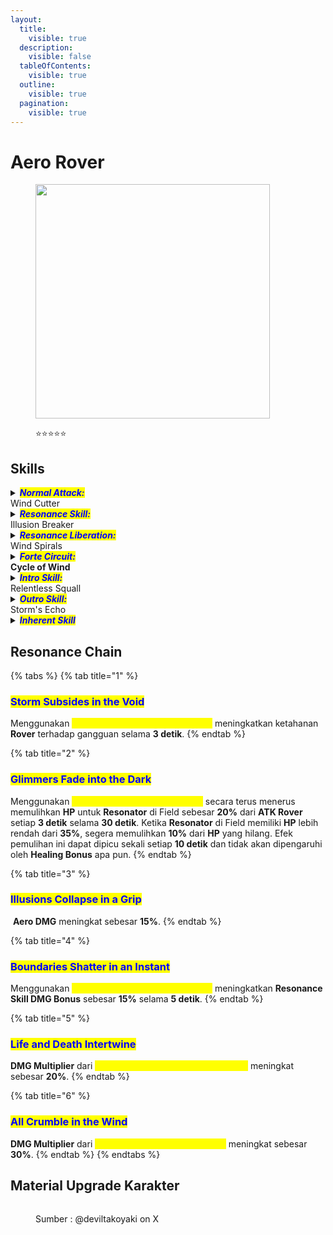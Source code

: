 ```yaml
---
layout:
  title:
    visible: true
  description:
    visible: false
  tableOfContents:
    visible: true
  outline:
    visible: true
  pagination:
    visible: true
---
```


# Aero Rover

<figure><img src="https://api.encore.moe/resource/Data/Game/Aki/UI/UIResources/Common/Image/IconRolePile/T_IconRole_Pile_zhujuenan_UI.png" alt="" width="375"><figcaption><p><span data-gb-custom-inline data-tag="emoji" data-code="2b50">⭐</span><span data-gb-custom-inline data-tag="emoji" data-code="2b50">⭐</span><span data-gb-custom-inline data-tag="emoji" data-code="2b50">⭐</span><span data-gb-custom-inline data-tag="emoji" data-code="2b50">⭐</span><span data-gb-custom-inline data-tag="emoji" data-code="2b50">⭐</span></p></figcaption></figure>

## Skills

<details>

<summary><em><mark style="color:blue;"><strong>Normal Attack:</strong></mark></em><br>Wind Cutter</summary>

<mark style="color:blue;">**Basic Attack**</mark>\
Melakukan hingga **empat** serangan berturut-turut, memberikan <img src="https://wuthering.wiki/img/element_4.png" alt="" data-size="line"> **Aero DMG**.

<mark style="color:blue;">**Heavy Attack**</mark>\
Mengonsumsi **STA** untuk menyerang target, memberikan <img src="https://wuthering.wiki/img/element_4.png" alt="" data-size="line"> **Aero DMG**.

<mark style="color:blue;">**Heavy Attack: Razor Wind**</mark>\
Tahan **Basic Attack** setelah menggunakan **Basic Attack Tahap 3**, **Dodge Counter**, atau **Heavy Attack** untuk menggunakan <mark style="color:yellow;">**Heavy Attack: Razor Wind**</mark>. Mengonsumsi **STA** untuk menyerang target, memberikan <img src="https://wuthering.wiki/img/element_4.png" alt="" data-size="line"> **Aero DMG**.

<mark style="color:blue;">**Mid-air Attack**</mark>\
Mengonsumsi **STA** untuk melakukan **Plunging Attack**, memberikan <img src="https://wuthering.wiki/img/element_4.png" alt="" data-size="line"> **Aero DMG**.

<mark style="color:blue;">**Dodge Counter**</mark>\
Gunakan **Normal Attack** langsung setelah berhasil menghindar untuk menyerang target, Memberikan <img src="https://wuthering.wiki/img/element_4.png" alt="" data-size="line"> **Aero DMG**.

</details>

<details>

<summary><em><mark style="color:blue;"><strong>Resonance Skill:</strong></mark></em><br>Illusion Breaker</summary>

<mark style="color:blue;">**Awakening Gale**</mark>\
Melompat ke udara dan menebas target, memberikan <img src="https://wuthering.wiki/img/element_4.png" alt="" data-size="line"> **Aero DMG**.

<mark style="color:blue;">**Skyfall Severance**</mark>\
Saat berada di udara, gunakan **Resonance Skill** untuk Memberikan <img src="https://wuthering.wiki/img/element_4.png" alt="" data-size="line"> **Aero DMG**, yang menghapus semua Stack(s) <img src="https://wuthering.wiki/img/element_5.png" alt="" data-size="line"> **Spectro Frazzle**, **Havoc Bane**, **Fusion Burst**, **Glacio Chafe**, dan **Electro Flare** dari target yang terkena dan memberikan **satu** Stack(s) <img src="https://wuthering.wiki/img/fettericon_16.png" alt="" data-size="line"> **Aero Erosion** untuk setiap stack(s) yang dihapus.

</details>

<details>

<summary><em><mark style="color:blue;"><strong>Resonance Liberation:</strong></mark></em><br>Wind Spirals</summary>

<mark style="color:blue;">**Omega Storm**</mark>\
Melepaskan kekuatan _<mark style="color:yellow;">**Eye of Tempest,**</mark>_, memberikan <img src="https://wuthering.wiki/img/element_4.png" alt="" data-size="line"> **Aero DMG** dan menyembuhkan semua **Resonators** di tim yang berada di sekitar.\
Dapat digunakan di udara dekat dengan tanah.

</details>

<details>

<summary><em><mark style="color:blue;"><strong>Forte Circuit:</strong></mark></em><br><strong>Cycle of Wind</strong></summary>

<mark style="color:blue;">**Mid-air Attack - Cloudburst Dance**</mark>\
Melakukan hingga **2** serangan berturut-turut, memberikan <img src="https://wuthering.wiki/img/element_4.png" alt="" data-size="line"> **Aero DMG** (dianggap sebagai **Resonance Skill DMG**) dan menyembuhkan semua **Resonator** di tim yang ada di sekitar. Gunakan dengan **3** cara berikut:

* Tekan Serangan Normal tepat setelah menggunakan <mark style="color:yellow;">**Resonance Skill Awakening Gale**</mark>.
* Tekan Serangan Normal tepat setelah menggunakan **Intro Skill**.
* Tekan Serangan Normal tepat setelah menggunakan <mark style="color:yellow;">**Heavy Attack: Razor Wind**</mark>.\
  Saat melakukan <mark style="color:yellow;">**Mid-air Attack Cloudburst Dance**</mark>, tahan Serangan Normal untuk melakukan **Mid-air Attack**.

<mark style="color:blue;">**Resonance Skill - Unbound Flow**</mark>\
Pada <mark style="color:yellow;">**Windstrings**</mark> maksimum, <mark style="color:yellow;">**Resonance Skill Awakening Gale**</mark> berubah menjadi <mark style="color:yellow;">**Resonance Skill Unbound Flow**</mark>: Melakukan hingga **2** serangan berturut-turut. Setiap serangan menghabiskan **60** <mark style="color:yellow;">**Windstrings**</mark>, memberikan <img src="https://wuthering.wiki/img/element_4.png" alt="" data-size="line"> **Aero DMG**, dianggap sebagai **Resonance Skill DMG**. Beralih ke **Resonator** lain setelah Tahap **1** secara otomatis memicu Tahap **2** dari skill ini.

<mark style="color:blue;">**Windstring**</mark>\
**Rover** bisa menyimpan hingga **120** <mark style="color:yellow;">**Windstrings**</mark>.\
Setiap tahap dari <mark style="color:yellow;">**Mid-air Attack Cloudburst Dance**</mark> mengembalikan **25** <mark style="color:yellow;">**Windstrings**</mark> saat kena.\
Menggunakan **Intro Skill** mengembalikan **20** <mark style="color:yellow;">**Windstrings**</mark>.\
Mengenai target dengan **Basic Attack** Tahap 3 atau 4 atau **Dodge Counter** mengembalikan **10** <mark style="color:yellow;">**Windstrings**</mark>.

</details>

<details>

<summary><em><mark style="color:blue;"><strong>Intro Skill:</strong></mark></em><br>Relentless Squall</summary>

memberikan <img src="https://wuthering.wiki/img/element_4.png" alt="" data-size="line"> **Aero DMG**.

</details>

<details>

<summary><em><mark style="color:blue;"><strong>Outro Skill:</strong></mark></em><br>Storm's Echo</summary>

Memberikan <mark style="color:yellow;">**Aeolian Realm**</mark> kepada semua **Resonator** di tim yang ada di sekitar selama **30 detik**. Efek <mark style="color:yellow;">**Aeolian Realm**</mark>:

* Saat mengenai target, meningkatkan stack(s) maksimum <img src="https://wuthering.wiki/img/fettericon_16.png" alt="" data-size="line"> **Aero Erosion** yang dapat diterima target sebanyak **3** selama **10 detik**. Efek ini tidak dapat ditumpuk.

</details>

<details>

<summary><em><mark style="color:blue;"><strong>Inherent Skill</strong></mark></em></summary>

<mark style="color:blue;">**Sand in the Storm**</mark>\
Menggunakan <mark style="color:yellow;">**Intro Skill Relentless Squall**</mark> meningkatkan **ATK** sebesar **20%** selama **10 detik**.

<mark style="color:blue;">**Boundless Winds**</mark>\
Meningkatkan penyembuhan dari <mark style="color:yellow;">**Resonance Liberation Omega Storm**</mark> sebesar **20%**.

</details>

## Resonance Chain

{% tabs %}
{% tab title="1" %}
### <mark style="color:blue;">Storm Subsides in the Void</mark>

Menggunakan <mark style="color:yellow;">**Mid-air Attack Cloudburst Dance**</mark> meningkatkan ketahanan **Rover** terhadap gangguan selama **3 detik**.
{% endtab %}

{% tab title="2" %}
### <mark style="color:blue;">**Glimmers Fade into the Dark**</mark>

Menggunakan <mark style="color:yellow;">**Resonance Skill Unbound Flow**</mark> secara terus menerus memulihkan **HP** untuk **Resonator** di Field sebesar **20%** dari **ATK Rover** setiap **3 detik** selama **30 detik**. Ketika **Resonator** di Field memiliki **HP** lebih rendah dari **35%**, segera memulihkan **10%** dari **HP** yang hilang. Efek pemulihan ini dapat dipicu sekali setiap **10 detik** dan tidak akan dipengaruhi oleh **Healing Bonus** apa pun.
{% endtab %}

{% tab title="3" %}
### <mark style="color:blue;">**Illusions Collapse in a Grip**</mark>

<img src="https://wuthering.wiki/img/element_4.png" alt="" data-size="line"> **Aero DMG** meningkat sebesar **15%**.
{% endtab %}

{% tab title="4" %}
### <mark style="color:blue;">**Boundaries Shatter in an Instant**</mark>

Menggunakan <mark style="color:yellow;">**Mid-air Attack Cloudburst Dance**</mark> meningkatkan **Resonance Skill DMG Bonus** sebesar **15%** selama **5 detik**.
{% endtab %}

{% tab title="5" %}
### <mark style="color:blue;">Life and Death Intertwine</mark>

**DMG Multiplier** dari <mark style="color:yellow;">**Resonance Liberation Omega Storm**</mark> meningkat sebesar **20%**.
{% endtab %}

{% tab title="6" %}
### <mark style="color:blue;">All Crumble in the Wind</mark>

**DMG Multiplier** dari <mark style="color:yellow;">**Resonance Skill Unbound Flow**</mark> meningkat sebesar **30%**.
{% endtab %}
{% endtabs %}

## Material Upgrade Karakter

<figure><img src="https://i.postimg.cc/hGQ79pFk/Aero-Rover.png" alt=""><figcaption><p>Sumber : @deviltakoyaki on X</p></figcaption></figure>

